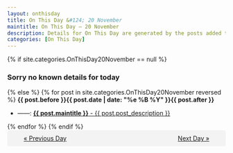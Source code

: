 ```yaml
---
layout: onthisday
title: On This Day &#124; 20 November
maintitle: On This Day — 20 November
description: Details for On This Day are generated by the posts added to the website so the content is subject to changes/updates over time.
categories: [On This Day]
---
```


{% if site.categories.OnThisDay20November == null %}
<h3>Sorry no known details for today</h3>
{% else %}
{% for post in site.categories.OnThisDay20November reversed %}
<strong>{{ post.before }}{{ post.date | date: "%e %B %Y" }}{{ post.after }}</strong>
<ul>
<li> ——: <a class="{{ post.class }}" href="{{ post.url }}"><strong>{{ post.maintitle }}</strong> - {{ post.post_description }}</a></li>
</ul>
{% endfor %}
{% endif %}
<br />
<div style="background-color: #f3f3f3; padding: 10px; border-radius: 5px; text-align: center; display: flex; justify-content: space-evenly;">
<a href="/onthisday/11/11-19">« Previous Day</a>
<span style="visibility:hidden;">[ Visit Leap Year February 29 ]</span>
<a href="/onthisday/11/11-21">Next Day »</a>
</div>
